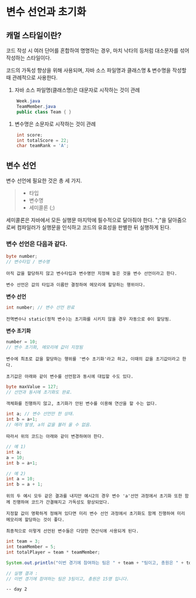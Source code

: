 변수 선언과 초기화
=

캐멀 스타일이란?
-
코드 작성 시 여러 단어를 혼합하여 명명하는 경우, 마치 낙타의 등처럼 대소문자를 섞어 작성하는 스타일이다.  

코드의 가독성 향상을 위해 사용되며, 자바 소스 파일명과 클래스명 & 변수명을 작성할때 관례적으로 사용한다.

1. 자바 소스 파일명(클래스명)은 대문자로 시작하는 것이 관례
```java    
    Week.java
    TeamMember.java
    public class Team { }
```
1. 변수명은 소문자로 시작하는 것이 관례
```java
    int score;
    int totalScore = 22;
    char teamRank = 'A';
```
변수 선언
-

변수 선언에 필요한 것은 총 세 가지.  

>* 타입
>* 변수명
>* 세미콜론 (;)

세미콜론은 자바에서 모든 실행문 마지막에 필수적으로 달아줘야 한다. ";"을 달아줌으로써 컴파일러가 실행문을 인식하고 코드의 유효성을 판별한 뒤 실행하게 된다.

### 변수 선언은 다음과 같다.
```java
byte number;
// 변수타입 / 변수명
```

    아직 값을 할당하지 않고 변수타입과 변수명만 지정해 놓은 것을 변수 선언이라고 한다.

    변수 선언은 값의 타입과 이름만 결정하여 메모리에 할당하는 행위이다.

**변수 선언**
```java
int number; // 변수 선언 완료
```
    전역변수나 static(정적 변수)는 초기화를 시키지 않을 경우 자동으로 0이 할당됨.

**변수 초기화**
```java
number = 10;
// 변수 초기화, 메모리에 값이 지정됨
```
    변수에 최초로 값을 할당하는 행위를 '변수 초기화'라고 하고, 이때의 값을 초기값이라고 한다.

    초기값은 아래와 같이 변수를 선언함과 동시에 대입할 수도 있다.
```java
byte maxValue = 127;
// 선언과 동시에 초기화도 완료.
```

    객체화를 진행하지 않고, 초기화가 안된 변수를 이용해 연산을 할 수는 없다.
```java
int a; // 변수 선언만 한 상태.
int b = a+1;
// 에러 발생, a의 값을 불러 올 수 없음.
```

    따라서 위의 코드는 아래와 같이 변경하여야 한다.
```java
// 예 1)
int a;
a = 10;
int b = a+1;

// 예 2)
int a = 10;
int b = a + 1;
```

    위의 두 예시 모두 같은 결과를 내지만 예시2의 경우 변수 'a'선언 과정에서 초기화 또한 함께 진행하여 코드가 간결해지고 가독성도 향상되었다.

    지정할 값이 명확하게 정해져 있다면 미리 변수 선언 과정에서 초기화도 함께 진행하여 미리 메모리에 할당하는 것이 좋다.

    최종적으로 이렇게 선언된 변수들은 다양한 연산식에 사용되게 된다.
```java
int team = 3;
int teamMember = 5;
int totalPlayer = team * teamMember;

System.out.println("이번 경기에 참여하는 팀은 " + team + "팀이고, 총원은 " + totalPlayer + "명 입니다.");

// 실행 결과 :
// 이번 경기에 참여하는 팀은 3팀이고, 총원은 15명 입니다.
```
    -- day 2